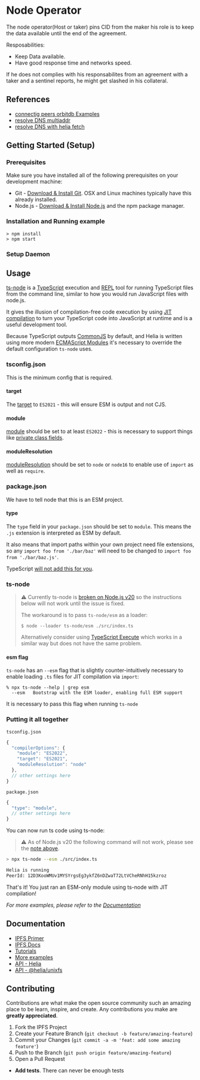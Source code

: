 # Node Operator 

The node operator(Host or taker) pins CID from the maker  his role is to keep the
data available until the end of the agreement.

Resposabilities:

* Keep Data available.
* Have good response time and networks speed.

If he does not complies with his responsabilites from an agreement with a taker
and a sentinel reports, he might get slashed in his collateral.

## References

- [connectig peers orbitdb Examples](https://github.com/orbitdb/orbitdb/blob/main/docs/CONNECTING_PEERS.md)
- [resolve DNS multiaddr](https://github.com/multiformats/js-multiaddr)
- [resolve DNS with helia fetch](https://github.com/ipfs/helia-verified-fetch/tree/main/packages/verified-fetch#example---customizing-dns-per-tld-resolvers)

## Getting Started (Setup)

### Prerequisites

Make sure you have installed all of the following prerequisites on your development machine:

- Git - [Download & Install Git](https://git-scm.com/downloads). OSX and Linux machines typically have this already installed.
- Node.js - [Download & Install Node.js](https://nodejs.org/en/download/) and the npm package manager.

### Installation and Running example

```console
> npm install
> npm start
```

### Setup Daemon

## Usage

[ts-node](https://typestrong.org/ts-node/) is a [TypeScript](https://www.typescriptlang.org/) execution and [REPL](https://en.wikipedia.org/wiki/Read%E2%80%93eval%E2%80%93print_loop) tool for running TypeScript files from the command line, similar to how you would run JavaScript files with node.js.

It gives the illusion of compilation-free code execution by using [JIT compilation](https://en.wikipedia.org/wiki/Just-in-time_compilation) to turn your TypeScript code into JavaScript at runtime and is a useful development tool.

Because TypeScript outputs [CommonJS](https://en.wikipedia.org/wiki/CommonJS) by default, and Helia is written using more modern [ECMAScript Modules](https://hacks.mozilla.org/2018/03/es-modules-a-cartoon-deep-dive/) it's necessary to override the default configuration `ts-node` uses.

### tsconfig.json

This is the minimum config that is required.

#### target

The [target](https://www.typescriptlang.org/tsconfig#target) to `ES2021` - this will ensure ESM is output and not CJS.

#### module

[module](https://www.typescriptlang.org/tsconfig#module) should be set to at least `ES2022` - this is necessary to support things like [private class fields](https://developer.mozilla.org/en-US/docs/Web/JavaScript/Reference/Classes/Private_class_fields).

#### moduleResolution

[moduleResolution](https://www.typescriptlang.org/tsconfig#moduleResolution) should be set to `node` or `node16` to enable use of `import` as well as `require`.

### package.json

We have to tell node that this is an ESM project.

#### type

The `type` field in your `package.json` should be set to `module`.  This means the `.js` extension is interpreted as ESM by default.

It also means that import paths within your own project need file extensions, so any `import foo from './bar/baz'` will need to be changed to `import foo from './bar/baz.js'`.

TypeScript [will not add this for you](https://github.com/microsoft/TypeScript/issues/16577).

### ts-node

> :warning: Currently ts-node is [broken on Node.js v20](https://github.com/TypeStrong/ts-node/issues/1997) so the instructions below will not work until the issue is fixed.
>
> The workaround is to pass `ts-node/esm` as a loader:
>
> ```console
> $ node --loader ts-node/esm ./src/index.ts
> ```
>
> Alternatively consider using [TypeScript Execute](https://www.npmjs.com/package/tsx) which works in a similar way but does not have the same problem.

#### esm flag

`ts-node` has an `--esm` flag that is slightly counter-intuitively necessary to enable loading `.ts` files for JIT compilation via `import`:

```console
% npx ts-node --help | grep esm
  --esm   Bootstrap with the ESM loader, enabling full ESM support
```

It is necessary to pass this flag when running `ts-node`

### Putting it all together

`tsconfig.json`

```js
{
  "compilerOptions": {
    "module": "ES2022",
    "target": "ES2021",
    "moduleResolution": "node"
  },
  // other settings here
}
```

`package.json`

```js
{
  "type": "module",
  // other settings here
}
```

You can now run ts code using ts-node:

> :warning: As of Node.js v20 the following command will not work, please see the [note above](#ts-node).

```bash
> npx ts-node --esm ./src/index.ts

Helia is running
PeerId: 12D3KooWMUv1MYSYrgsEg3ykfZ6nDZwaT72LtVCheRNhH15kzroz
```

That's it! You just ran an ESM-only module using ts-node with JIT compilation!

_For more examples, please refer to the [Documentation](#documentation)_

## Documentation

- [IPFS Primer](https://dweb-primer.ipfs.io/)
- [IPFS Docs](https://docs.ipfs.io/)
- [Tutorials](https://proto.school)
- [More examples](https://github.com/ipfs-examples/helia-examples)
- [API - Helia](https://ipfs.github.io/helia/modules/helia.html)
- [API - @helia/unixfs](https://ipfs.github.io/helia-unixfs/modules/helia.html)

## Contributing

Contributions are what make the open source community such an amazing place to be learn, inspire, and create. Any contributions you make are **greatly appreciated**.

1. Fork the IPFS Project
2. Create your Feature Branch (`git checkout -b feature/amazing-feature`)
3. Commit your Changes (`git commit -a -m 'feat: add some amazing feature'`)
4. Push to the Branch (`git push origin feature/amazing-feature`)
5. Open a Pull Request

- **Add tests**. There can never be enough tests

[cid]: https://docs.ipfs.tech/concepts/content-addressing  "Content Identifier"
[Uint8Array]: https://developer.mozilla.org/en-US/docs/Web/JavaScript/Reference/Global_Objects/Uint8Array
[libp2p]: https://libp2p.io
[IndexedDB]: https://developer.mozilla.org/en-US/docs/Web/API/IndexedDB_API
[S3]: https://aws.amazon.com/s3/
